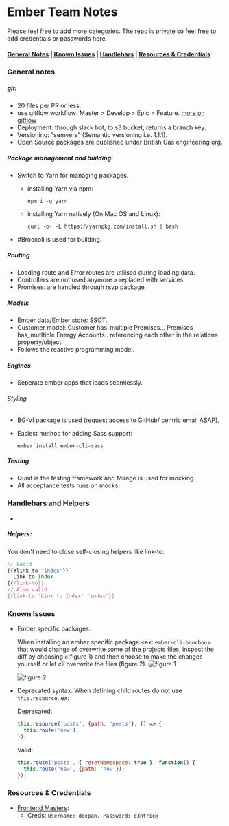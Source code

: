 # Ember Team Notes
Please feel free to add more categories.
The repo is private so feel free to add credentials or passwords here.

#### [General Notes](#general) | [Known Issues](#issues) | [Handlebars](#hbs) | [Resources & Credentials](#resources)

### <a id="general">General notes</a>
##### git:
* 20 files per PR or less.
* use gitflow workflow: Master > Develop > Epic > Feature. [more on gitflow](https://www.atlassian.com/git/tutorials/comparing-workflows/gitflow-workflow)
* Deployment: through slack bot, to s3 bucket, returns a branch key.
* Versioning: "semvers" (Semantic versioning i.e. 1.1.1).
* Open Source packages are published under British Gas engineering org.

##### Package management and building:
* Switch to Yarn for managing packages.
  * installing Yarn via npm:
  
    `npm i -g yarn`
  * installing Yarn natively (On Mac OS and Linux):
  
    `curl -o- -L https://yarnpkg.com/install.sh | bash`
* #Broccoli is used for building.

##### Routing
* Loading route and Error routes are utilised during loading data.
* Controllers are not used anymore > replaced with services.
* Promises: are handled through rsvp package.

##### Models
* Ember data/Ember store: SSOT.
* Customer model: Customer has_multiple Premises… Premises has_mutltiple Energy Accounts.. referencing each other in the relations property/object.
* Follows the reactive programming model.

##### Engines
* Seperate ember apps that loads seamlessly.

###### Styling
* BG-VI package is used (request access to GitHub/ centric email ASAP).
* Easiest method for adding Sass support:

  `ember install ember-cli-sass`

##### Testing
* Qunit is the testing framework and Mirage is used for mocking.
* All acceptance tests runs on mocks.

### <a id="hbs">Handlebars and Helpers</a>
*   
##### Helpers:
You don't need to close self-closing helpers like link-to:
```js
// Valid
{{#link-to "index"}}
  Link to Index
{{/link-to}}
// Also valid
{{link-to 'Link to Index' 'index'}}
```

### <a id="issues">Known Issues</a>
* Ember specific packages:

  When installing an ember specific package <ex: `ember-cli-bourbon`> that would change of overwrite some of the projects files, inspect the diff by choosing `d`(figure 1) and then choose to make the changes yourself or let cli overwrite the files (figure 2).
  ![figure 1](http://i64.tinypic.com/250tr9j.jpg)  

  ![figure 2](http://i64.tinypic.com/347ice9.jpg)
  
* Deprecated syntax:
  When defining child routes do not use `this.resource`. ex:
  
  Deprecated:
  ```js
  this.resource('posts', {path: 'posts'}, () => {
    this.route('new');
  });
  ```
  Valid:
  ```js
  this.route('posts', { resetNamespace: true }, function() {
    this.route('new', {path: 'new'});
  });
  ```

### <a id="resources">Resources & Credentials</a>
* [Frontend Masters](https://frontendmasters.com/):
  * Creds: `Username: deepan, Password: c3ntric@`
